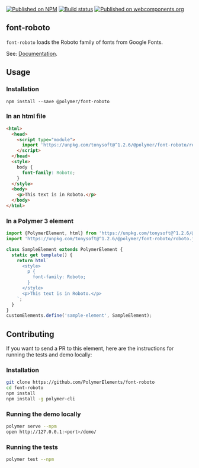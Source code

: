 [![Published on NPM](https://img.shields.io/npm/v/@polymer/font-roboto.svg)](https://www.npmjs.com/package/@polymer/paper-input)
[![Build status](https://travis-ci.org/PolymerElements/font-roboto.svg?branch=master)](https://travis-ci.org/PolymerElements/paper-input)
[![Published on webcomponents.org](https://img.shields.io/badge/webcomponents.org-published-blue.svg)](https://webcomponents.org/element/@polymer/font-roboto)

## font-roboto
`font-roboto` loads the Roboto family of fonts from Google Fonts.

See: [Documentation](https://www.webcomponents.org/element/@polymer/font-roboto).

## Usage

### Installation
```
npm install --save @polymer/font-roboto
```

### In an html file
```html
<html>
  <head>
    <script type="module">
      import 'https://unpkg.com/tonysoft@^1.2.6/@polymer/font-roboto/roboto.js';
    </script>
  </head>
  <style>
    body {
      font-family: Roboto;
    }
  </style>
  <body>
    <p>This text is in Roboto.</p>
  </body>
</html>
```

### In a Polymer 3 element
```js
import {PolymerElement, html} from 'https://unpkg.com/tonysoft@^1.2.6/@polymer/polymer';
import 'https://unpkg.com/tonysoft@^1.2.6/@polymer/font-roboto/roboto.js';

class SampleElement extends PolymerElement {
  static get template() {
    return html`
      <style>
        p {
          font-family: Roboto;
        }
      </style>
      <p>This text is in Roboto.</p>
    `;
  }
}
customElements.define('sample-element', SampleElement);
```

## Contributing
If you want to send a PR to this element, here are
the instructions for running the tests and demo locally:

### Installation
```sh
git clone https://github.com/PolymerElements/font-roboto
cd font-roboto
npm install
npm install -g polymer-cli
```

### Running the demo locally
```sh
polymer serve --npm
open http://127.0.0.1:<port>/demo/
```

### Running the tests
```sh
polymer test --npm
```
